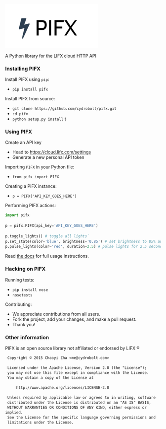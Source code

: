 <img src="files/pifx.png" width="300">

A Python library for the LIFX cloud HTTP API

### Installing PIFX

Install PIFX using `pip`: 
 - `pip install pifx`

Install PIFX from source: 
 - `git clone https://github.com/cydrobolt/pifx.git`
 - `cd pifx`
 - `python setup.py install`
t
### Using PIFX

Create an API key
 - Head to https://cloud.lifx.com/settings
 - Generate a new personal API token

Importing `PIFX` in your Python file:
 - `from pifx import PIFX`

Creating a PIFX instance:

 - `p = PIFX('API_KEY_GOES_HERE')`

Performing PIFX actions:
```python
import pifx

p = pifx.PIFX(api_key='API_KEY_GOES_HERE')

p.toggle_lights() # toggle all lights`
p.set_state(color='blue', brightness='0.85') # set brightness to 85% and color to blue
p.pulse_lights(color='red', duration=2.5) # pulse lights for 2.5 seconds
```

Read [the docs](http://pifx.readthedocs.org/en/latest/) for full usage instructions.

### Hacking on PIFX

Running tests: 
 - `pip install nose`
 - `nosetests`

Contributing:
 - We appreciate contributions from all users.
 - Fork the project, add your changes, and make a pull request.
 - Thank you!

### Other information

PIFX is an open source library not affiliated or endorsed by LIFX ®

```
 Copyright © 2015 Chaoyi Zha <me@cydrobolt.com>

 Licensed under the Apache License, Version 2.0 (the "License");
 you may not use this file except in compliance with the License.
 You may obtain a copy of the License at

     http://www.apache.org/licenses/LICENSE-2.0

 Unless required by applicable law or agreed to in writing, software
 distributed under the License is distributed on an "AS IS" BASIS,
 WITHOUT WARRANTIES OR CONDITIONS OF ANY KIND, either express or implied.
 See the License for the specific language governing permissions and
 limitations under the License.
```
